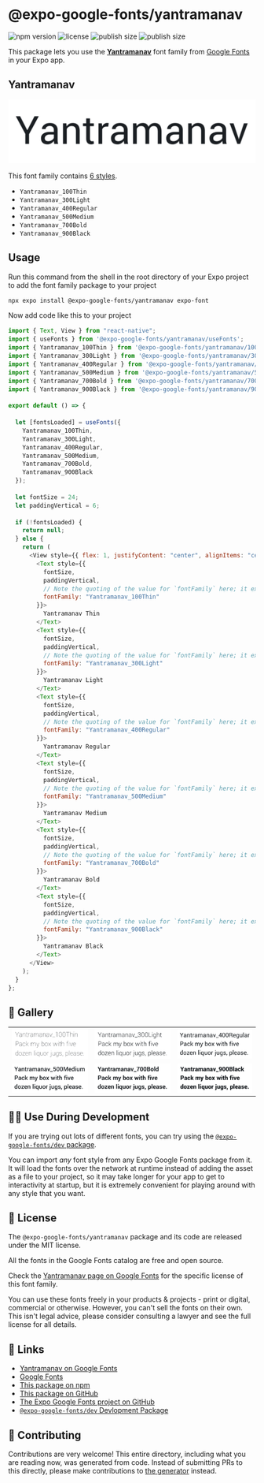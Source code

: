 # @expo-google-fonts/yantramanav

![npm version](https://flat.badgen.net/npm/v/@expo-google-fonts/yantramanav)
![license](https://flat.badgen.net/github/license/expo/google-fonts)
![publish size](https://flat.badgen.net/packagephobia/install/@expo-google-fonts/yantramanav)
![publish size](https://flat.badgen.net/packagephobia/publish/@expo-google-fonts/yantramanav)

This package lets you use the [**Yantramanav**](https://fonts.google.com/specimen/Yantramanav) font family from [Google Fonts](https://fonts.google.com/) in your Expo app.

## Yantramanav

![Yantramanav](./font-family.png)

This font family contains [6 styles](#-gallery).

- `Yantramanav_100Thin`
- `Yantramanav_300Light`
- `Yantramanav_400Regular`
- `Yantramanav_500Medium`
- `Yantramanav_700Bold`
- `Yantramanav_900Black`

## Usage

Run this command from the shell in the root directory of your Expo project to add the font family package to your project

```sh
npx expo install @expo-google-fonts/yantramanav expo-font
```

Now add code like this to your project

```js
import { Text, View } from "react-native";
import { useFonts } from '@expo-google-fonts/yantramanav/useFonts';
import { Yantramanav_100Thin } from '@expo-google-fonts/yantramanav/100Thin';
import { Yantramanav_300Light } from '@expo-google-fonts/yantramanav/300Light';
import { Yantramanav_400Regular } from '@expo-google-fonts/yantramanav/400Regular';
import { Yantramanav_500Medium } from '@expo-google-fonts/yantramanav/500Medium';
import { Yantramanav_700Bold } from '@expo-google-fonts/yantramanav/700Bold';
import { Yantramanav_900Black } from '@expo-google-fonts/yantramanav/900Black';

export default () => {

  let [fontsLoaded] = useFonts({
    Yantramanav_100Thin, 
    Yantramanav_300Light, 
    Yantramanav_400Regular, 
    Yantramanav_500Medium, 
    Yantramanav_700Bold, 
    Yantramanav_900Black
  });

  let fontSize = 24;
  let paddingVertical = 6;

  if (!fontsLoaded) {
    return null;
  } else {
    return (
      <View style={{ flex: 1, justifyContent: "center", alignItems: "center" }}>
        <Text style={{
          fontSize,
          paddingVertical,
          // Note the quoting of the value for `fontFamily` here; it expects a string!
          fontFamily: "Yantramanav_100Thin"
        }}>
          Yantramanav Thin
        </Text>
        <Text style={{
          fontSize,
          paddingVertical,
          // Note the quoting of the value for `fontFamily` here; it expects a string!
          fontFamily: "Yantramanav_300Light"
        }}>
          Yantramanav Light
        </Text>
        <Text style={{
          fontSize,
          paddingVertical,
          // Note the quoting of the value for `fontFamily` here; it expects a string!
          fontFamily: "Yantramanav_400Regular"
        }}>
          Yantramanav Regular
        </Text>
        <Text style={{
          fontSize,
          paddingVertical,
          // Note the quoting of the value for `fontFamily` here; it expects a string!
          fontFamily: "Yantramanav_500Medium"
        }}>
          Yantramanav Medium
        </Text>
        <Text style={{
          fontSize,
          paddingVertical,
          // Note the quoting of the value for `fontFamily` here; it expects a string!
          fontFamily: "Yantramanav_700Bold"
        }}>
          Yantramanav Bold
        </Text>
        <Text style={{
          fontSize,
          paddingVertical,
          // Note the quoting of the value for `fontFamily` here; it expects a string!
          fontFamily: "Yantramanav_900Black"
        }}>
          Yantramanav Black
        </Text>
      </View>
    );
  }
};
```

## 🔡 Gallery


||||
|-|-|-|
|![Yantramanav_100Thin](./100Thin/Yantramanav_100Thin.ttf.png)|![Yantramanav_300Light](./300Light/Yantramanav_300Light.ttf.png)|![Yantramanav_400Regular](./400Regular/Yantramanav_400Regular.ttf.png)||
|![Yantramanav_500Medium](./500Medium/Yantramanav_500Medium.ttf.png)|![Yantramanav_700Bold](./700Bold/Yantramanav_700Bold.ttf.png)|![Yantramanav_900Black](./900Black/Yantramanav_900Black.ttf.png)||


## 👩‍💻 Use During Development

If you are trying out lots of different fonts, you can try using the [`@expo-google-fonts/dev` package](https://github.com/expo/google-fonts/tree/master/font-packages/dev#readme).

You can import _any_ font style from any Expo Google Fonts package from it. It will load the fonts over the network at runtime instead of adding the asset as a file to your project, so it may take longer for your app to get to interactivity at startup, but it is extremely convenient for playing around with any style that you want.


## 📖 License

The `@expo-google-fonts/yantramanav` package and its code are released under the MIT license.

All the fonts in the Google Fonts catalog are free and open source.

Check the [Yantramanav page on Google Fonts](https://fonts.google.com/specimen/Yantramanav) for the specific license of this font family.

You can use these fonts freely in your products & projects - print or digital, commercial or otherwise. However, you can't sell the fonts on their own. This isn't legal advice, please consider consulting a lawyer and see the full license for all details.

## 🔗 Links

- [Yantramanav on Google Fonts](https://fonts.google.com/specimen/Yantramanav)
- [Google Fonts](https://fonts.google.com/)
- [This package on npm](https://www.npmjs.com/package/@expo-google-fonts/yantramanav)
- [This package on GitHub](https://github.com/expo/google-fonts/tree/master/font-packages/yantramanav)
- [The Expo Google Fonts project on GitHub](https://github.com/expo/google-fonts)
- [`@expo-google-fonts/dev` Devlopment Package](https://github.com/expo/google-fonts/tree/master/font-packages/dev)

## 🤝 Contributing

Contributions are very welcome! This entire directory, including what you are reading now, was generated from code. Instead of submitting PRs to this directly, please make contributions to [the generator](https://github.com/expo/google-fonts/tree/master/packages/generator) instead.
